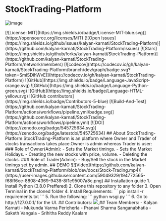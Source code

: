 # StockTrading-Platform
![image](https://user-images.githubusercontent.com/59049329/194774702-6af1c810-5d60-4746-afbd-3df559d41d70.png)
<!-->
[![License: MIT](https://img.shields.io/badge/License-MIT-blue.svg)](https://opensource.org/licenses/MIT)
[![Open Issues](https://img.shields.io/github/issues/kalyan-karnati/StockTrading-Platform)](https://github.com/kalyan-karnati/StockTrading-Platform/issues)
[![Stars](https://img.shields.io/github/forks/kalyan-karnati/StockTrading-Platform)](https://github.com/kalyan-karnati/StockTrading-Platform/network/members)
[![codecov](https://codecov.io/gh/kalyan-karnati/StockTrading-Platform/branch/dev/graph/badge.svg?token=SmiSDihWvE)](https://codecov.io/gh/kalyan-karnati/StockTrading-Platform)
![GitHub](https://img.shields.io/badge/Language-JavaScript-orange.svg)
![GitHub](https://img.shields.io/badge/Language-Python-green.svg)
![GitHub](https://img.shields.io/badge/Language-HTML-yellow.svg)
![GitHub contributors](https://img.shields.io/badge/Contributors-5-blue)
[![Build-And-Test](https://github.com/kalyan-karnati/StockTrading-Platform/actions/workflows/pipeline.yml/badge.svg)](https://github.com/kalyan-karnati/StockTrading-Platform/actions/workflows/pipeline.yml)
[![DOI](https://zenodo.org/badge/545725634.svg)](https://zenodo.org/badge/latestdoi/545725634)


## About StockTrading-Platform

StockTrading-Platform is an platform where Owner and Trader of stocks transactions takes place.Owner is admin whereas Trader is user:
 
 ### Role of Owner(Admin):
 - Sets the Market timings.
 - Sets the Market Holidays.
 - Creating the new stocks with price, volume.
 - Deleting the stocks.
 
 ### Role of Trader(Admin):
 - Buy/Sell the stock in the Market timings set by admin.
 
## DEMO

![![Video](https://github.com/kalyan-karnati/StockTrading-Platform/blob/dev/docs/Stock-Trading.mp4)](https://user-images.githubusercontent.com/59049329/194772565-f68ff6ce-8808-4369-9438-8f1e95007a8c.png)

## Installation guide

1. Install Python (3.8.0 Preffered)

2. Clone this repository to any folder

3. Open Terminal in the cloned folder

4. Install Requirements:
```
  pip install -r requirements.txt
```
5. Run the following:
```
  python wsgi.py
```
6. Go to http://127.0.0.1/ for the UI.



## Contributors:
<a href = "https://github.com/kalyan-karnati/StockTrading-Platform/graphs/contributors">
  <img src = "https://contrib.rocks/image?repo=kalyan-karnati/StockTrading-Platform"/>
</a>

## Team Members:
- Kalyan Karnati
- Mukunda Varma Pericherla
- Pranavi Sharma Sanganabhatla
- Saketh Vangala
- Srihitha Reddy Kaalam

